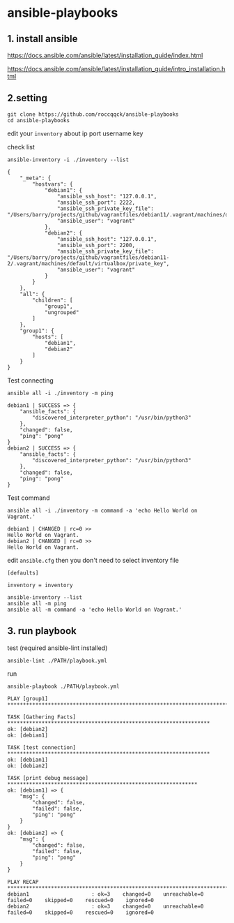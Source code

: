 # ansible-playbooks


## 1. install ansible
https://docs.ansible.com/ansible/latest/installation_guide/index.html

https://docs.ansible.com/ansible/latest/installation_guide/intro_installation.html


## 2.setting
```
git clone https://github.com/roccqqck/ansible-playbooks
cd ansible-playbooks
```


edit your ```inventory``` about ip port username key

check list
```
ansible-inventory -i ./inventory --list
```
```
{
    "_meta": {
        "hostvars": {
            "debian1": {
                "ansible_ssh_host": "127.0.0.1",
                "ansible_ssh_port": 2222,
                "ansible_ssh_private_key_file": "/Users/barry/projects/github/vagrantfiles/debian11/.vagrant/machines/default/virtualbox/private_key",
                "ansible_user": "vagrant"
            },
            "debian2": {
                "ansible_ssh_host": "127.0.0.1",
                "ansible_ssh_port": 2200,
                "ansible_ssh_private_key_file": "/Users/barry/projects/github/vagrantfiles/debian11-2/.vagrant/machines/default/virtualbox/private_key",
                "ansible_user": "vagrant"
            }
        }
    },
    "all": {
        "children": [
            "group1",
            "ungrouped"
        ]
    },
    "group1": {
        "hosts": [
            "debian1",
            "debian2"
        ]
    }
}
```


Test connecting
```
ansible all -i ./inventory -m ping
```
```
debian1 | SUCCESS => {
    "ansible_facts": {
        "discovered_interpreter_python": "/usr/bin/python3"
    },
    "changed": false,
    "ping": "pong"
}
debian2 | SUCCESS => {
    "ansible_facts": {
        "discovered_interpreter_python": "/usr/bin/python3"
    },
    "changed": false,
    "ping": "pong"
}
```

Test command
```
ansible all -i ./inventory -m command -a 'echo Hello World on Vagrant.'
```
```
debian1 | CHANGED | rc=0 >>
Hello World on Vagrant.
debian2 | CHANGED | rc=0 >>
Hello World on Vagrant.
```


edit ```ansible.cfg``` then you don't need to select inventory file
```
[defaults]

inventory = inventory
```

```
ansible-inventory --list
ansible all -m ping
ansible all -m command -a 'echo Hello World on Vagrant.'
```




## 3. run playbook


test (required ansible-lint installed)
```
ansible-lint ./PATH/playbook.yml
```

run
```
ansible-playbook ./PATH/playbook.yml
```
```
PLAY [group1] **************************************************************************

TASK [Gathering Facts] *****************************************************************
ok: [debian2]
ok: [debian1]

TASK [test connection] *****************************************************************
ok: [debian1]
ok: [debian2]

TASK [print debug message] *************************************************************
ok: [debian1] => {
    "msg": {
        "changed": false,
        "failed": false,
        "ping": "pong"
    }
}
ok: [debian2] => {
    "msg": {
        "changed": false,
        "failed": false,
        "ping": "pong"
    }
}

PLAY RECAP *****************************************************************************
debian1                    : ok=3    changed=0    unreachable=0    failed=0    skipped=0    rescued=0    ignored=0
debian2                    : ok=3    changed=0    unreachable=0    failed=0    skipped=0    rescued=0    ignored=0
```